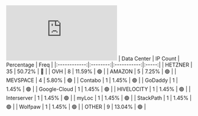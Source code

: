 ![Diagramm](https://github.com/obajay/StateSync-snapshots/blob/main/Projects/Aura/1/README.md)
| Data Center | IP Count | Percentage | Freq |
|:------------:|:--------:|:-----------:|:-----:|
| HETZNER | 35 | 50.72% | 🔴 |
| OVH | 8 | 11.59% | 🟢 |
| AMAZON | 5 | 7.25% | 🟢 |
| MEVSPACE | 4 | 5.80% | 🟢 |
| Contabo | 1 | 1.45% | 🟢 |
| GoDaddy | 1 | 1.45% | 🟢 |
| Google-Cloud | 1 | 1.45% | 🟢 |
| HIVELOCITY | 1 | 1.45% | 🟢 |
| Interserver | 1 | 1.45% | 🟢 |
| myLoc | 1 | 1.45% | 🟢 |
| StackPath | 1 | 1.45% | 🟢 |
| Wolfpaw | 1 | 1.45% | 🟢 |
| OTHER | 9 | 13.04% | 🟢 |